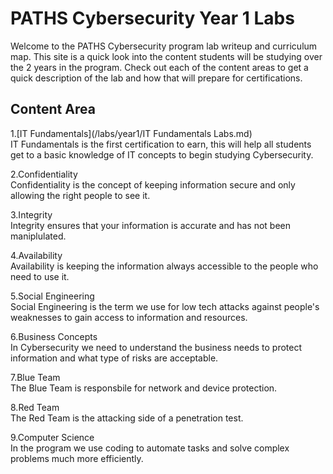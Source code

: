 <h1>PATHS Cybersecurity Year 1 Labs</h1>

Welcome to the PATHS Cybersecurity program lab writeup and curriculum map.  This site is a quick look into the content students will be studying over the 2 years in the program.  Check out each of the content areas to get a quick description of the lab and how that will prepare for certifications.

<h2>Content Area</h2>

1.[IT Fundamentals](/labs/year1/IT Fundamentals Labs.md)<br>
IT Fundamentals is the first certification to earn, this will help all students get to a basic knowledge of IT concepts to begin studying Cybersecurity. <br>

2.Confidentiality<br>
Confidentiality is the concept of keeping information secure and only allowing the right people to see it.<br>

3.Integrity<br>
Integrity ensures that your information is accurate and has not been maniplulated.<br>

4.Availability<br>
Availability is keeping the information always accessible to the people who need to use it.<br>

5.Social Engineering<br>
Social Engineering is the term we use for low tech attacks against people's weaknesses to gain access to information and resources.<br>

6.Business Concepts<br>
In Cybersecurity we need to understand the business needs to protect information and what type of risks are acceptable.<br>

7.Blue Team<br>
The Blue Team is responsbile for network and device protection.<br>

8.Red Team<br>
The Red Team is the attacking side of a penetration test.<br>

9.Computer Science<br>
In the program we use coding to automate tasks and solve complex problems much more efficiently.<br>

